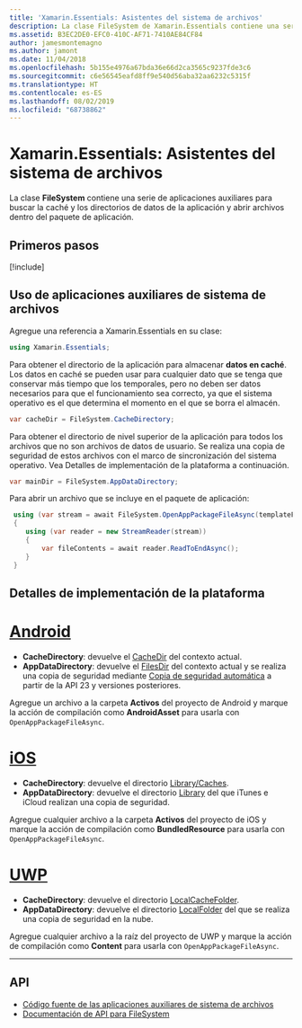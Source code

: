```yaml
---
title: 'Xamarin.Essentials: Asistentes del sistema de archivos'
description: La clase FileSystem de Xamarin.Essentials contiene una serie de aplicaciones auxiliares para buscar la caché y los directorios de datos de la aplicación y abrir archivos dentro del paquete de aplicación.
ms.assetid: B3EC2DE0-EFC0-410C-AF71-7410AE84CF84
author: jamesmontemagno
ms.author: jamont
ms.date: 11/04/2018
ms.openlocfilehash: 5b155e4976a67bda36e66d2ca3565c9237fde3c6
ms.sourcegitcommit: c6e56545eafd8ff9e540d56aba32aa6232c5315f
ms.translationtype: HT
ms.contentlocale: es-ES
ms.lasthandoff: 08/02/2019
ms.locfileid: "68738862"
---
```

# <a name="xamarinessentials-file-system-helpers"></a>Xamarin.Essentials: Asistentes del sistema de archivos

La clase **FileSystem** contiene una serie de aplicaciones auxiliares para buscar la caché y los directorios de datos de la aplicación y abrir archivos dentro del paquete de aplicación.

## <a name="get-started"></a>Primeros pasos

[!include[](~/essentials/includes/get-started.md)]

## <a name="using-file-system-helpers"></a>Uso de aplicaciones auxiliares de sistema de archivos

Agregue una referencia a Xamarin.Essentials en su clase:

```csharp
using Xamarin.Essentials;
```

Para obtener el directorio de la aplicación para almacenar **datos en caché**. Los datos en caché se pueden usar para cualquier dato que se tenga que conservar más tiempo que los temporales, pero no deben ser datos necesarios para que el funcionamiento sea correcto, ya que el sistema operativo es el que determina el momento en el que se borra el almacén.

```csharp
var cacheDir = FileSystem.CacheDirectory;
```

Para obtener el directorio de nivel superior de la aplicación para todos los archivos que no son archivos de datos de usuario. Se realiza una copia de seguridad de estos archivos con el marco de sincronización del sistema operativo. Vea Detalles de implementación de la plataforma a continuación.

```csharp
var mainDir = FileSystem.AppDataDirectory;
```

Para abrir un archivo que se incluye en el paquete de aplicación:

```csharp
 using (var stream = await FileSystem.OpenAppPackageFileAsync(templateFileName))
 {
    using (var reader = new StreamReader(stream))
    {
        var fileContents = await reader.ReadToEndAsync();
    }
 }
```

## <a name="platform-implementation-specifics"></a>Detalles de implementación de la plataforma

# <a name="androidtabandroid"></a>[Android](#tab/android)

- **CacheDirectory**: devuelve el [CacheDir](https://developer.android.com/reference/android/content/Context.html#getCacheDir) del contexto actual.
- **AppDataDirectory**: devuelve el [FilesDir](https://developer.android.com/reference/android/content/Context.html#getFilesDir) del contexto actual y se realiza una copia de seguridad mediante [Copia de seguridad automática](https://developer.android.com/guide/topics/data/autobackup.html) a partir de la API 23 y versiones posteriores.

Agregue un archivo a la carpeta **Activos** del proyecto de Android y marque la acción de compilación como **AndroidAsset** para usarla con `OpenAppPackageFileAsync`.

# <a name="iostabios"></a>[iOS](#tab/ios)

- **CacheDirectory**: devuelve el directorio [Library/Caches](https://developer.apple.com/library/content/documentation/FileManagement/Conceptual/FileSystemProgrammingGuide/FileSystemOverview/FileSystemOverview.html).
- **AppDataDirectory**: devuelve el directorio [Library](https://developer.apple.com/library/content/documentation/FileManagement/Conceptual/FileSystemProgrammingGuide/FileSystemOverview/FileSystemOverview.html) del que iTunes e iCloud realizan una copia de seguridad.

Agregue cualquier archivo a la carpeta **Activos** del proyecto de iOS y marque la acción de compilación como **BundledResource** para usarla con `OpenAppPackageFileAsync`.

# <a name="uwptabuwp"></a>[UWP](#tab/uwp)

- **CacheDirectory**: devuelve el directorio [LocalCacheFolder](https://docs.microsoft.com/uwp/api/windows.storage.applicationdata.localcachefolder#Windows_Storage_ApplicationData_LocalCacheFolder).
- **AppDataDirectory**: devuelve el directorio [LocalFolder](https://docs.microsoft.com/uwp/api/windows.storage.applicationdata.localfolder#Windows_Storage_ApplicationData_LocalFolder) del que se realiza una copia de seguridad en la nube.

Agregue cualquier archivo a la raíz del proyecto de UWP y marque la acción de compilación como **Content** para usarla con `OpenAppPackageFileAsync`.

--------------

## <a name="api"></a>API

- [Código fuente de las aplicaciones auxiliares de sistema de archivos](https://github.com/xamarin/Essentials/tree/master/Xamarin.Essentials/FileSystem)
- [Documentación de API para FileSystem](xref:Xamarin.Essentials.FileSystem)
